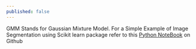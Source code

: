 ```yaml
---
published: false
---
```

GMM Stands for Gaussian Mixture Model.
For a Simple Example of Image Segmentation using Scikit learn package refer to this [Python NoteBook](https://github.com/PVSS/GMMScikitLearnImageSegmentation/blob/master/ScikitGMMExample.ipynb) on Github

